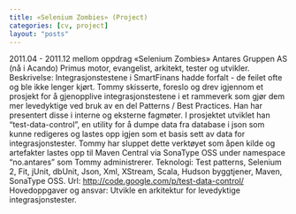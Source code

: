 ```yaml
---
title: «Selenium Zombies» (Project)
categories: [cv, project]
layout: "posts"
---
```


2011.04 - 2011.12	mellom oppdrag	«Selenium Zombies»
Antares Gruppen AS (nå i Acando)
Primus motor, evangelist, arkitekt, tester og utvikler.
Beskrivelse: Integrasjonstestene i SmartFinans hadde forfalt - de feilet ofte og ble ikke lenger kjørt.
Tommy skisserte, foreslo og drev igjennom et prosjekt for å gjenopplive integrasjonstestene i et rammeverk som gjør dem mer levedyktige ved bruk av en del Patterns / Best Practices. Han har presentert disse i interne og eksterne fagmøter. I prosjektet utviklet han “test-data-control”, en utility for å dumpe data fra database i json som kunne redigeres og lastes opp igjen som et basis sett av data for integrasjonstester. Tommy har sluppet dette verktøyet som åpen kilde og artefakter lastes opp til Maven Central via SonaType OSS under namespace “no.antares” som Tommy administrerer.
Teknologi: Test patterns, Selenium 2, Fit, jUnit, dbUnit, Json, Xml, XStream, Scala, Hudson byggtjener, Maven, SonaType OSS.
Url: http://code.google.com/p/test-data-control/
Hovedoppgaver og ansvar: Utvikle en arkitektur for levedyktige integrasjonstester.